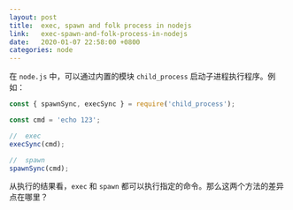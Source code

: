 ```yaml
---
layout: post
title:  exec, spawn and folk process in nodejs
link:   exec-spawn-and-folk-process-in-nodejs
date:   2020-01-07 22:58:00 +0800
categories: node
---
```


在 `node.js` 中，可以通过内置的模块 `child_process` 启动子进程执行程序。例如：

```javascript
const { spawnSync, execSync } = require('child_process');

const cmd = 'echo 123';

//  exec
execSync(cmd);

//  spawn
spawnSync(cmd);
```

从执行的结果看，`exec` 和 `spawn` 都可以执行指定的命令。那么这两个方法的差异点在哪里？
